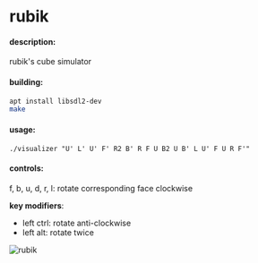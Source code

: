 # rubik

#### description:
rubik's cube simulator

#### building:
```sh
apt install libsdl2-dev
make
```

#### usage:
`./visualizer "U' L' U' F' R2 B' R F U B2 U B' L U' F U R F'"`

#### controls:
f, b, u, d, r, l: rotate corresponding face clockwise

**key modifiers**:
- left ctrl: rotate anti-clockwise
- left alt: rotate twice

![rubik](https://i.imgur.com/Nlu68lB.gif)
